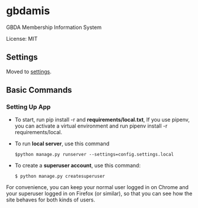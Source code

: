 # gbdamis

GBDA Membership Information System



License: MIT

## Settings

Moved to [settings](http://cookiecutter-django.readthedocs.io/en/latest/settings.html).

## Basic Commands

### Setting Up App

- To start, run pip install -r and  **requirements/local.txt**, If you use pipenv, you can activate a virtual environment and run pipenv install -r requirements/local.

- To run **local server**, use this command
    
      $python manage.py runserver --settings=config.settings.local

- To create a **superuser account**, use this command:

      $ python manage.py createsuperuser

For convenience, you can keep your normal user logged in on Chrome and your superuser logged in on Firefox (or similar), so that you can see how the site behaves for both kinds of users.

